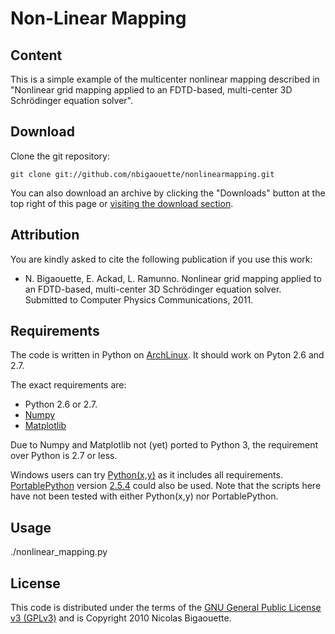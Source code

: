 Non-Linear Mapping
================================

Content
-------------------------

This is a simple example of the multicenter nonlinear mapping described in "Nonlinear grid mapping applied to an FDTD-based, multi-center 3D Schrödinger equation solver".


Download
-------------------------

Clone the git repository:

``git clone git://github.com/nbigaouette/nonlinearmapping.git``

You can also download an archive by clicking the "Downloads" button at the top right of this page or [visiting the download section](https://github.com/nbigaouette/nonlinearmapping/archives/master).


Attribution
-------------------------

You are kindly asked to cite the following publication if you use this work:

* N. Bigaouette, E. Ackad, L. Ramunno. Nonlinear grid mapping applied to an FDTD-based, multi-center 3D Schrödinger equation solver. Submitted to
Computer Physics Communications, 2011.


Requirements
-------------------------

The code is written in Python on [ArchLinux](http://www.archlinux.org/). It should work on Pyton 2.6 and 2.7.

The exact requirements are:

* Python 2.6 or 2.7.
* [Numpy](http://numpy.scipy.org/)
* [Matplotlib](http://matplotlib.sourceforge.net/)

Due to Numpy and Matplotlib not (yet) ported to Python 3, the requirement over Python is 2.7 or less.

Windows users can try [Python(x,y)](http://www.pythonxy.com/) as it includes all requirements. [PortablePython](http://www.portablepython.com/) version [2.5.4](http://www.portablepython.com/wiki/PortablePython1.1Py2.5.4) could also be used.
Note that the scripts here have not been tested with either Python(x,y) nor PortablePython.


Usage
-------------------------
./nonlinear_mapping.py


License
-------------------------

This code is distributed under the terms of the [GNU General Public License v3 (GPLv3)](http://www.gnu.org/licenses/gpl.html) and is Copyright 2010 Nicolas Bigaouette.
